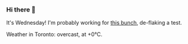 ### Hi there :wave:

It's Wednesday! I'm probably working for [this bunch](https://github.com/kohofinancial), de-flaking a test.

Weather in Toronto: overcast, at +0°C.
